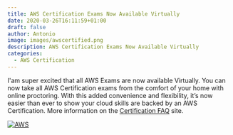 ```yaml
---
title: AWS Certification Exams Now Available Virtually
date: 2020-03-26T16:11:59+01:00
draft: false
author: Antonio
image: images/awscertified.png
description: AWS Certification Exams Now Available Virtually
categories: 
  - AWS Certification
---
```


I'am super excited that all AWS Exams are now available Virtually. You can now take all AWS Certification exams from the comfort of your home with online proctoring. With this added convenience and flexibility, it’s now easier than ever to show your cloud skills are backed by an AWS Certification. More information on the [Certification FAQ](https://aws.amazon.com/certification/faqs/) site.



[![AWS](https://static.shareasale.com/image/43514/468X6010.jpg)](https://shareasale.com/r.cfm?b=1373702&amp;u=2310472&amp;m=43514&amp;urllink=&amp;afftrack=)

